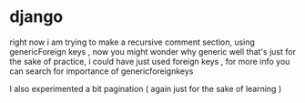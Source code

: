 # django


right now i am trying to make a recursive comment section, using genericForeign keys , now you might wonder why generic well that's
just for the sake of practice, i could have just used foreign keys , for more info you can search for importance of genericforeignkeys

I also experimented a bit pagination ( again just for the sake of learning )
